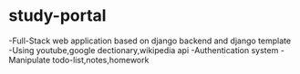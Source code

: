 # study-portal

-Full-Stack web application based on django backend and django template
-Using youtube,google dectionary,wikipedia api
-Authentication system
-Manipulate todo-list,notes,homework
